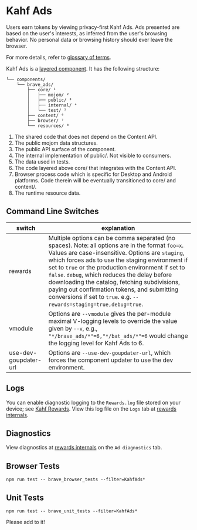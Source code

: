 # Kahf Ads

Users earn tokens by viewing privacy-first Kahf Ads. Ads presented are based on the user's interests, as inferred from the user's browsing behavior. No personal data or browsing history should ever leave the browser.

For more details, refer to [glossary of terms](GLOSSARY.md).

Kahf Ads is a [layered component](https://sites.google.com/a/chromium.org/dev/developers/design-documents/layered-components-design). It has the following structure:

    └── components/
        └── brave_ads/
            ├── core/ ¹
            │   ├── mojom/ ²
            │   ├── public/ ³
            │   ├── internal/ ⁴
            │   └── test/ ⁵
            ├── content/ ⁶
            ├── browser/ ⁷
            └── resources/ ⁸

1. The shared code that does not depend on the Content API.
2. The public mojom data structures.
3. The public API surface of the component.
4. The internal implementation of public/. Not visible to consumers.
5. The data used in tests.
6. The code layered above core/ that integrates with the Content API.
7. Browser process code which is specific for Desktop and Android platforms. Code therein will be eventually transitioned to core/ and content/.
8. The runtime resource data.

## Command Line Switches

| switch  | explanation  |
|---|---|
| rewards  | Multiple options can be comma separated (no spaces). Note: all options are in the format `foo=x`. Values are case-insensitive. Options are `staging`, which forces ads to use the staging environment if set to `true` or the production environment if set to `false`. `debug`, which reduces the delay before downloading the catalog, fetching subdivisions, paying out confirmation tokens, and submitting conversions if set to `true`. e.g. `--rewards=staging=true,debug=true`.  |
| vmodule  | Options are `--vmodule` gives the per-module maximal V-logging levels to override the value given by `--v`, e.g., `"*/brave_ads/*"=6,"*/bat_ads/*"=6` would change the logging level for Kahf Ads to 6.  |
| use-dev-goupdater-url  | Options are `--use-dev-goupdater-url`, which forces the component updater to use the dev environment.  |

## Logs

You can enable diagnostic logging to the `Rewards.log` file stored on your device; see [Kahf Rewards](brave://flags/#brave-rewards-verbose-logging). View this log file on the `Logs` tab at [rewards internals](brave://rewards-internals).

## Diagnostics

View diagnostics at [rewards internals](brave://rewards-internals) on the `Ad diagnostics` tab.

## Browser Tests

    npm run test -- brave_browser_tests --filter=KahfAds*

## Unit Tests

    npm run test -- brave_unit_tests --filter=KahfAds*

Please add to it!
